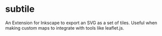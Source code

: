 # subtile

An Extension for Inkscape to export an SVG as a set of tiles. Useful when making custom maps to integrate with tools like leaflet.js.
